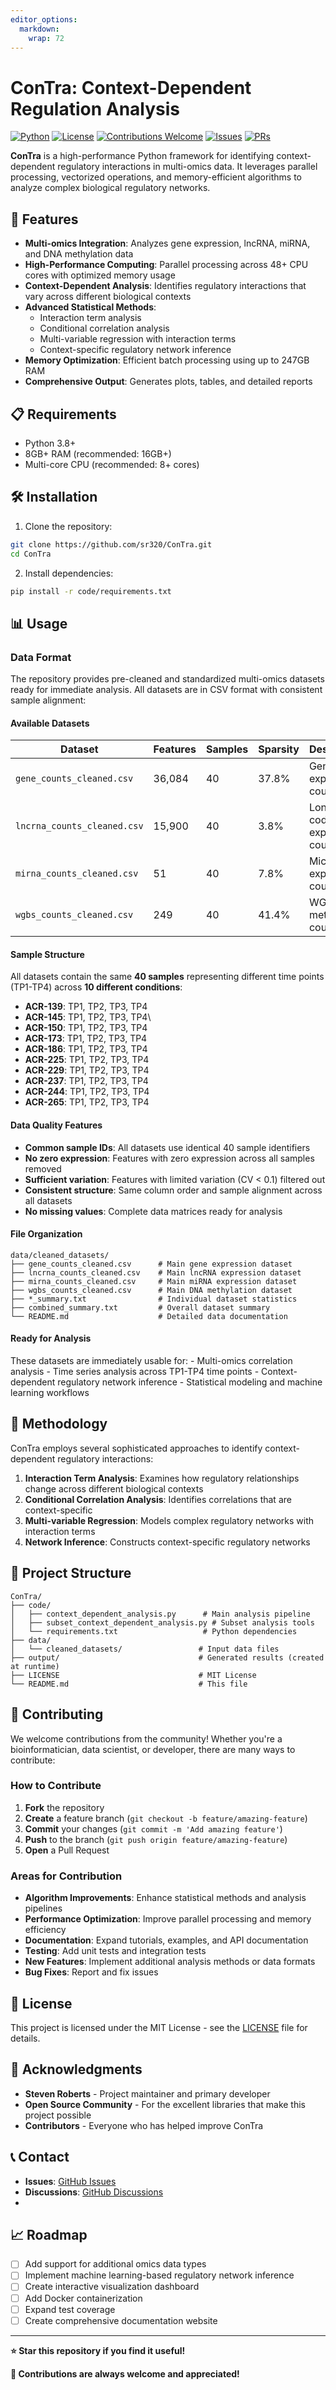 ```yaml
---
editor_options: 
  markdown: 
    wrap: 72
---
```


# ConTra: Context-Dependent Regulation Analysis

[![Python](https://img.shields.io/badge/Python-3.8+-blue.svg)](https://www.python.org/downloads/)
[![License](https://img.shields.io/badge/License-MIT-green.svg)](LICENSE)
[![Contributions
Welcome](https://img.shields.io/badge/contributions-welcome-brightgreen.svg?style=flat)](CONTRIBUTING.md)
[![Issues](https://img.shields.io/badge/issues-open-orange.svg)](https://github.com/yourusername/ConTra/issues)
[![PRs](https://img.shields.io/badge/PRs-welcome-brightgreen.svg)](https://github.com/yourusername/ConTra/pulls)

**ConTra** is a high-performance Python framework for identifying
context-dependent regulatory interactions in multi-omics data. It
leverages parallel processing, vectorized operations, and
memory-efficient algorithms to analyze complex biological regulatory
networks.

## 🚀 Features

-   **Multi-omics Integration**: Analyzes gene expression, lncRNA,
    miRNA, and DNA methylation data
-   **High-Performance Computing**: Parallel processing across 48+ CPU
    cores with optimized memory usage
-   **Context-Dependent Analysis**: Identifies regulatory interactions
    that vary across different biological contexts
-   **Advanced Statistical Methods**:
    -   Interaction term analysis
    -   Conditional correlation analysis
    -   Multi-variable regression with interaction terms
    -   Context-specific regulatory network inference
-   **Memory Optimization**: Efficient batch processing using up to
    247GB RAM
-   **Comprehensive Output**: Generates plots, tables, and detailed
    reports

## 📋 Requirements

-   Python 3.8+
-   8GB+ RAM (recommended: 16GB+)
-   Multi-core CPU (recommended: 8+ cores)

## 🛠️ Installation

1.  Clone the repository:

``` bash
git clone https://github.com/sr320/ConTra.git
cd ConTra
```

2.  Install dependencies:

``` bash
pip install -r code/requirements.txt
```

## 📊 Usage

### Data Format

The repository provides pre-cleaned and standardized multi-omics
datasets ready for immediate analysis. All datasets are in CSV format
with consistent sample alignment:

#### **Available Datasets**

| Dataset                     | Features | Samples | Sparsity | Description                           |
|---------------|---------------|---------------|---------------|---------------|
| `gene_counts_cleaned.csv`   | 36,084   | 40      | 37.8%    | Gene expression counts                |
| `lncrna_counts_cleaned.csv` | 15,900   | 40      | 3.8%     | Long non-coding RNA expression counts |
| `mirna_counts_cleaned.csv`  | 51       | 40      | 7.8%     | MicroRNA expression counts            |
| `wgbs_counts_cleaned.csv`   | 249      | 40      | 41.4%    | WGBS CpG methylation counts           |

#### **Sample Structure**

All datasets contain the same **40 samples** representing different time
points (TP1-TP4) across **10 different conditions**:

-   **ACR-139**: TP1, TP2, TP3, TP4
-   **ACR-145**: TP1, TP2, TP3, TP4\
-   **ACR-150**: TP1, TP2, TP3, TP4
-   **ACR-173**: TP1, TP2, TP3, TP4
-   **ACR-186**: TP1, TP2, TP3, TP4
-   **ACR-225**: TP1, TP2, TP3, TP4
-   **ACR-229**: TP1, TP2, TP3, TP4
-   **ACR-237**: TP1, TP2, TP3, TP4
-   **ACR-244**: TP1, TP2, TP3, TP4
-   **ACR-265**: TP1, TP2, TP3, TP4

#### **Data Quality Features**

-   **Common sample IDs**: All datasets use identical 40 sample
    identifiers
-   **No zero expression**: Features with zero expression across all
    samples removed
-   **Sufficient variation**: Features with limited variation (CV \<
    0.1) filtered out
-   **Consistent structure**: Same column order and sample alignment
    across all datasets
-   **No missing values**: Complete data matrices ready for analysis


#### **File Organization**

```         
data/cleaned_datasets/
├── gene_counts_cleaned.csv      # Main gene expression dataset
├── lncrna_counts_cleaned.csv    # Main lncRNA expression dataset
├── mirna_counts_cleaned.csv     # Main miRNA expression dataset
├── wgbs_counts_cleaned.csv      # Main DNA methylation dataset
├── *_summary.txt                # Individual dataset statistics
├── combined_summary.txt         # Overall dataset summary
└── README.md                    # Detailed data documentation
```

#### **Ready for Analysis**

These datasets are immediately usable for: - Multi-omics correlation
analysis - Time series analysis across TP1-TP4 time points -
Context-dependent regulatory network inference - Statistical modeling
and machine learning workflows

## 🔬 Methodology

ConTra employs several sophisticated approaches to identify
context-dependent regulatory interactions:

1.  **Interaction Term Analysis**: Examines how regulatory relationships
    change across different biological contexts
2.  **Conditional Correlation Analysis**: Identifies correlations that
    are context-specific
3.  **Multi-variable Regression**: Models complex regulatory networks
    with interaction terms
4.  **Network Inference**: Constructs context-specific regulatory
    networks

## 📁 Project Structure

```         
ConTra/
├── code/
│   ├── context_dependent_analysis.py      # Main analysis pipeline
│   ├── subset_context_dependent_analysis.py # Subset analysis tools
│   └── requirements.txt                   # Python dependencies
├── data/
│   └── cleaned_datasets/                 # Input data files
├── output/                               # Generated results (created at runtime)
├── LICENSE                               # MIT License
└── README.md                             # This file
```

## 🤝 Contributing

We welcome contributions from the community! Whether you're a
bioinformatician, data scientist, or developer, there are many ways to
contribute:

### How to Contribute

1.  **Fork** the repository
2.  **Create** a feature branch
    (`git checkout -b feature/amazing-feature`)
3.  **Commit** your changes (`git commit -m 'Add amazing feature'`)
4.  **Push** to the branch (`git push origin feature/amazing-feature`)
5.  **Open** a Pull Request

### Areas for Contribution

-   **Algorithm Improvements**: Enhance statistical methods and analysis
    pipelines
-   **Performance Optimization**: Improve parallel processing and memory
    efficiency
-   **Documentation**: Expand tutorials, examples, and API documentation
-   **Testing**: Add unit tests and integration tests
-   **New Features**: Implement additional analysis methods or data
    formats
-   **Bug Fixes**: Report and fix issues

## 📝 License

This project is licensed under the MIT License - see the
[LICENSE](LICENSE) file for details.

## 🙏 Acknowledgments

-   **Steven Roberts** - Project maintainer and primary developer
-   **Open Source Community** - For the excellent libraries that make
    this project possible
-   **Contributors** - Everyone who has helped improve ConTra

## 📞 Contact

-   **Issues**: [GitHub
    Issues](https://github.com/yourusername/ConTra/issues)
-   **Discussions**: [GitHub
    Discussions](https://github.com/yourusername/ConTra/discussions)
-   

## 📈 Roadmap

-   [ ] Add support for additional omics data types
-   [ ] Implement machine learning-based regulatory network inference
-   [ ] Create interactive visualization dashboard
-   [ ] Add Docker containerization
-   [ ] Expand test coverage
-   [ ] Create comprehensive documentation website

------------------------------------------------------------------------

**⭐ Star this repository if you find it useful!**

**🤝 Contributions are always welcome and appreciated!**

